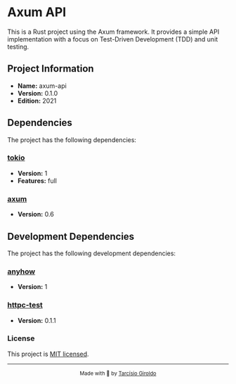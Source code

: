 # Axum API

This is a Rust project using the Axum framework. It provides a simple API implementation with a focus on Test-Driven Development (TDD) and unit testing.

## Project Information

- **Name:** axum-api
- **Version:** 0.1.0
- **Edition:** 2021

## Dependencies

The project has the following dependencies:

### [tokio](https://crates.io/crates/tokio)

- **Version:** 1
- **Features:** full

### [axum](https://crates.io/crates/axum)

- **Version:** 0.6

## Development Dependencies

The project has the following development dependencies:

### [anyhow](https://crates.io/crates/anyhow)

- **Version:** 1

### [httpc-test](https://crates.io/crates/httpc-test)

- **Version:** 0.1.1

### License

This project is [MIT licensed](LICENSE).

---

<div align="center">
  <sub>Made with 💜 by <a href="https://github.com/girordo">Tarcísio Giroldo</a></sub>
</div>
